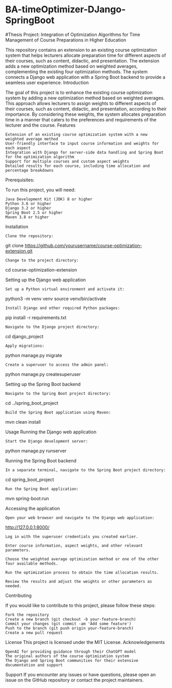 # BA-timeOptimizer-DJango-SpringBoot

#Thesis Project: Integration of Optimization Algorithms for Time Management of Course Preparations in Higher Education

This repository contains an extension to an existing course optimization system that helps lecturers allocate preparation time for different aspects of their courses, such as content, didactic, and presentation. The extension adds a new optimization method based on weighted averages, complementing the existing four optimization methods. The system connects a Django web application with a Spring Boot backend to provide a seamless user experience.
Introduction

The goal of this project is to enhance the existing course optimization system by adding a new optimization method based on weighted averages. This approach allows lecturers to assign weights to different aspects of their courses, such as content, didactic, and presentation, according to their importance. By considering these weights, the system allocates preparation time in a manner that caters to the preferences and requirements of the lecturer and the course.
Features

    Extension of an existing course optimization system with a new weighted average method
    User-friendly interface to input course information and weights for each aspect
    Integration with Django for server-side data handling and Spring Boot for the optimization algorithm
    Support for multiple courses and custom aspect weights
    Detailed results for each course, including time allocation and percentage breakdowns

Prerequisites:

To run this project, you will need:

    Java Development Kit (JDK) 8 or higher
    Python 3.6 or higher
    Django 3.2 or higher
    Spring Boot 2.5 or higher
    Maven 3.8 or higher

Installation

    Clone the repository:

git clone https://github.com/yourusername/course-optimization-extension.git

    Change to the project directory:

cd course-optimization-extension

Setting up the Django web application

    Set up a Python virtual environment and activate it:

python3 -m venv venv
source venv/bin/activate

    Install Django and other required Python packages:

pip install -r requirements.txt

    Navigate to the Django project directory:

cd django_project

    Apply migrations:

python manage.py migrate

    Create a superuser to access the admin panel:

python manage.py createsuperuser

Setting up the Spring Boot backend

    Navigate to the Spring Boot project directory:

cd ../spring_boot_project

    Build the Spring Boot application using Maven:

mvn clean install

Usage
Running the Django web application

    Start the Django development server:

python manage.py runserver

Running the Spring Boot backend

    In a separate terminal, navigate to the Spring Boot project directory:

cd spring_boot_project

    Run the Spring Boot application:

mvn spring-boot:run

Accessing the application

    Open your web browser and navigate to the Django web application:

http://127.0.0.1:8000/

    Log in with the superuser credentials you created earlier.

    Enter course information, aspect weights, and other relevant parameters.

    Choose the weighted average optimization method or one of the other four available methods.

    Run the optimization process to obtain the time allocation results.

    Review the results and adjust the weights or other parameters as needed.

Contributing

If you would like to contribute to this project, please follow these steps:

    Fork the repository
    Create a new branch (git checkout -b your-feature-branch)
    Commit your changes (git commit -am 'Add some feature')
    Push to the branch (git push origin your-feature-branch)
    Create a new pull request
    
License
This project is licensed under the MIT License.
Acknowledgements

    OpenAI for providing guidance through their ChatGPT model
    The original authors of the course optimization system
    The Django and Spring Boot communities for their extensive documentation and support

Support
If you encounter any issues or have questions, please open an issue on the GitHub repository or contact the project maintainers.
